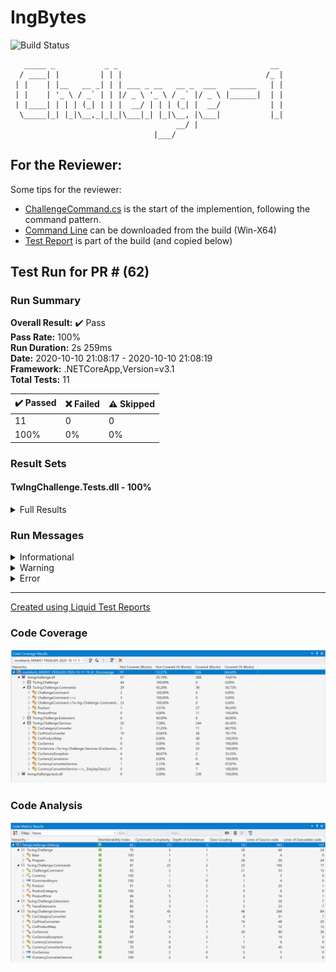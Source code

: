 # IngBytes

![Build Status](https://github.com/teamwildenberg/IngBytes/workflows/Build%20C1/badge.svg)

       _____ _           _ _                                  __
      / ____| |         | | |                                /_ |
     | |    | |__   __ _| | | ___ _ __   __ _  ___   ______   | |
     | |    | '_ \ / _` | | |/ _ \ '_ \ / _` |/ _ \ |______|  | |
     | |____| | | | (_| | | |  __/ | | | (_| |  __/           | |
      \_____|_| |_|\__,_|_|_|\___|_| |_|\__, |\___|           |_|
                                         __/ |
                                    |___/


## For the Reviewer:

Some tips for the reviewer:
- [ChallengeCommand.cs](https://github.com/teamwildenberg/IngBytes/blob/main/Src/Commands/ChallengeCommand.cs) is the start of the implemention, following the command pattern.
- [Command Line](https://github.com/teamwildenberg/IngBytes/suites/1322330937/artifacts/21071581) can be downloaded from the build (Win-X64)
- [Test Report](https://github.com/teamwildenberg/IngBytes/suites/1322330937/artifacts/21071582) is part of the build (and copied below)


## Test Run for PR # (62)
### Run Summary

<p>
<strong>Overall Result:</strong> ✔️ Pass <br />
<strong>Pass Rate:</strong> 100% <br />
<strong>Run Duration:</strong> 2s 259ms <br />
<strong>Date:</strong> 2020-10-10 21:08:17 - 2020-10-10 21:08:19 <br />
<strong>Framework:</strong> .NETCoreApp,Version=v3.1 <br />
<strong>Total Tests:</strong> 11 <br />
</p>

<table>
<thead>
<tr>
<th>✔️ Passed</th>
<th>❌ Failed</th>
<th>⚠️ Skipped</th>
</tr>
</thead>
<tbody>
<tr>
<td>11</td>
<td>0</td>
<td>0</td>
</tr>
<tr>
<td>100%</td>
<td>0%</td>
<td>0%</td>
</tr>
</tbody>
</table>

### Result Sets
#### TwIngChallenge.Tests.dll - 100%
<details>
<summary>Full Results</summary>
<table>
<thead>
<tr>
<th>Result</th>
<th>Test</th>
<th>Duration</th>
</tr>
</thead>
<tr>
<td> ✔️ Passed </td>
<td>Tw.Ing.Challenge.Tests.CsvServiceDownloadTests.Load_Fail_NotFound</td>
<td>150ms</td>
</tr>
<tr>
<td> ✔️ Passed </td>
<td>Tw.Ing.Challenge.Tests.CsvServiceSaveTests.Save_Success</td>
<td>184ms</td>
</tr>
<tr>
<td> ✔️ Passed </td>
<td>Tw.Ing.Challenge.Tests.CsvConversionTests.ConvertFromTo_Price_UsdToEur</td>
<td>5ms</td>
</tr>
<tr>
<td> ✔️ Passed </td>
<td>Tw.Ing.Challenge.Tests.CsvConversionTests.ConvertFromTo_ProductList_SameCurrency</td>
<td>8ms</td>
</tr>
<tr>
<td> ✔️ Passed </td>
<td>Tw.Ing.Challenge.Tests.CsvConversionTests.ConvertFromTo_Price_SameCurrency</td>
<td>< 1ms</td>
</tr>
<tr>
<td> ✔️ Passed </td>
<td>Tw.Ing.Challenge.Tests.CsvServiceDownloadTests.Load_Success_UnknownCategory</td>
<td>56ms</td>
</tr>
<tr>
<td> ✔️ Passed </td>
<td>Tw.Ing.Challenge.Tests.CsvServiceDownloadTests.Load_Fail_InvalidFileContent</td>
<td>2ms</td>
</tr>
<tr>
<td> ✔️ Passed </td>
<td>Tw.Ing.Challenge.Tests.CsvServiceDownloadTests.Load_Success</td>
<td>8ms</td>
</tr>
<tr>
<td> ✔️ Passed </td>
<td>Tw.Ing.Challenge.Tests.CsvServiceDownloadTests.Load_Warning_InvalidRecord</td>
<td>7ms</td>
</tr>
<tr>
<td> ✔️ Passed </td>
<td>Tw.Ing.Challenge.Tests.CsvServiceDownloadTests.Load_Success_InvalidPrice</td>
<td>3ms</td>
</tr>
<tr>
<td> ✔️ Passed </td>
<td>Tw.Ing.Challenge.Tests.CsvServiceDownloadTests.Load_Success_WithOutCurrency</td>
<td>3ms</td>
</tr>
</tbody>
</table>
</details>

### Run Messages
<details>
<summary>Informational</summary>
<pre><code>
[xUnit.net 00:00:00.00] xUnit.net VSTest Adapter v2.4.0 (64-bit .NET Core 3.1.5)
[xUnit.net 00:00:00.47]   Discovering: TwIngChallenge.Tests
[xUnit.net 00:00:00.51]   Discovered:  TwIngChallenge.Tests
[xUnit.net 00:00:00.52]   Starting:    TwIngChallenge.Tests
[xUnit.net 00:00:00.86]   Finished:    TwIngChallenge.Tests
</code></pre>
</details>

<details>
<summary>Warning</summary>
<pre><code>
Data collector 'Code Coverage' message: No code coverage data available. Code coverage is currently supported only on Windows..
</code></pre>
</details>

<details>
<summary>Error</summary>
<pre><code>
</code></pre>
</details>



----

[Created using Liquid Test Reports](https://github.com/kurtmkurtm/LiquidTestReports)                                    


### Code Coverage

![Code Coverage](c1/Doc/CodeCoverage.png)


### Code Analysis

![Code Analysis](c1/Doc/CodeAnalysis.png)
